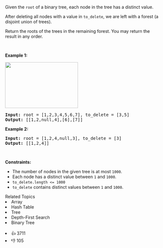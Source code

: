 <p>Given the <code>root</code> of a binary tree, each node in the tree has a distinct value.</p>

<p>After deleting all nodes with a value in <code>to_delete</code>, we are left with a forest (a disjoint union of trees).</p>

<p>Return the roots of the trees in the remaining forest. You may return the result in any order.</p>

<p>&nbsp;</p> 
<p><strong class="example">Example 1:</strong></p> 
<img alt="" src="https://assets.leetcode.com/uploads/2019/07/01/screen-shot-2019-07-01-at-53836-pm.png" style="width: 237px; height: 150px;" /> 
<pre>
<strong>Input:</strong> root = [1,2,3,4,5,6,7], to_delete = [3,5]
<strong>Output:</strong> [[1,2,null,4],[6],[7]]
</pre>

<p><strong class="example">Example 2:</strong></p>

<pre>
<strong>Input:</strong> root = [1,2,4,null,3], to_delete = [3]
<strong>Output:</strong> [[1,2,4]]
</pre>

<p>&nbsp;</p> 
<p><strong>Constraints:</strong></p>

<ul> 
 <li>The number of nodes in the given tree is at most <code>1000</code>.</li> 
 <li>Each node has a distinct value between <code>1</code> and <code>1000</code>.</li> 
 <li><code>to_delete.length &lt;= 1000</code></li> 
 <li><code>to_delete</code> contains distinct values between <code>1</code> and <code>1000</code>.</li> 
</ul>

<div><div>Related Topics</div><div><li>Array</li><li>Hash Table</li><li>Tree</li><li>Depth-First Search</li><li>Binary Tree</li></div></div><br><div><li>👍 3711</li><li>👎 105</li></div>